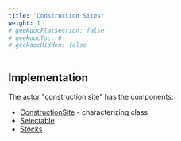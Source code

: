 ```yaml
---
title: "Construction Sites"
weight: 1
# geekdocFlatSection: false
# geekdocToc: 6
# geekdocHidden: false
---
```


## Implementation

The actor "construction site" has the components:

* [ConstructionSite](classes/characterizing-classes/ConstructionSite/) - characterizing class
* [Selectable](classes/general-classes/Selectable/)
* [Stocks](classes/general-classes/Stocks/)
